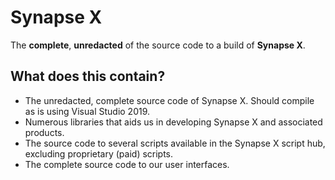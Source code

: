 # Synapse X
The **complete**, **unredacted** of the source code to a build of **Synapse X**.

## What does this contain?
- The unredacted, complete source code of Synapse X. Should compile as is using Visual Studio 2019.
- Numerous libraries that aids us in developing Synapse X and associated products.
- The source code to several scripts available in the Synapse X script hub, excluding proprietary (paid) scripts.
- The complete source code to our user interfaces.

